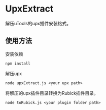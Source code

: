 # UpxExtract

解压uTools的upx插件安装格式。

## 使用方法

安装依赖

```
npm install
```

解压upx

```
node upxExtract.js <your upx path>
```

将解压的upx插件目录转换为Rubick插件目录。

```
node toRubick.js <your plugin folder path>
```

